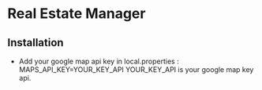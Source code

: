 # Real Estate Manager

## Installation
- Add your google map api key in local.properties : MAPS_API_KEY=YOUR_KEY_API
YOUR_KEY_API is your google map key api.
